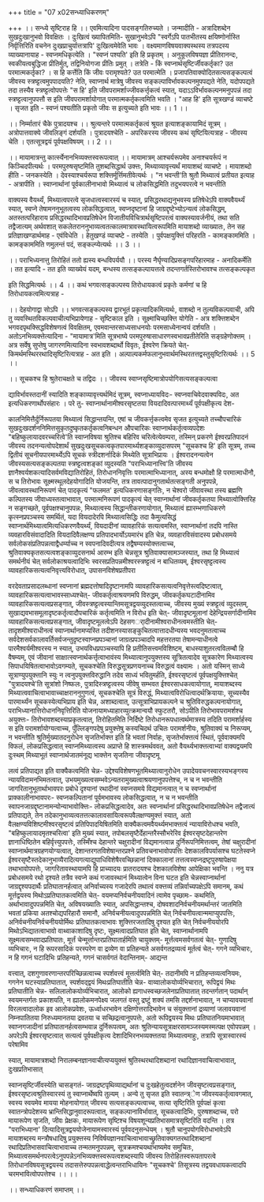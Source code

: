 +++
title = "07 x02सन्ध्याधिकरणम्"

+++
।। सन्ध्ये सृष्टिराह हि ।। एवमित्यादिना पादसङ्गतिरुच्यते । जन्मादीति - अत्रादिशब्देन सुखदुःखानुभवो विवक्षितः । दुःखित्वं ख्यापितमिति- सुखानुभवेऽपि "स्वर्गेऽपि पातभीतस्य क्षयिष्णोर्नास्ति निर्वृत्तिरिति वचनेन दुःखप्राचुर्यात्तत्रापि' दुःखित्वमेवेति भावः । वक्ष्यमाणविषयवाक्यस्थस्य तत्रपदस्य व्याख्यानायाह - स्वप्नमधिकृत्येति । "स्वप्नं पश्यति' इति हि प्रकृतम् । अनुकूलविषयज्ञा प्रीतिरानन्दः, स्वकीयत्वबुद्धिजा प्रीतिर्मुत्, तद्विनियोगजा प्रीतिः प्रमुत् । तत्रेति - किं स्वप्नार्थसृष्टिर्जीवकर्तृका? उत परमात्मकर्तृका? । स हि कर्त्तेति किं जीवः परामृश्यते? उत परमात्मेति । प्रजापतिवाक्योदितसत्यसङ्कल्पत्वं जीवस्य स्त्रष्ट्टत्वमुपपादयति? नेति, स्वाप्नार्थ मात्रेषु जीवस्य सङ्कल्पाविर्भावकल्पनमुपपद्यते नेति, यदोपपद्यते तदा तस्यैव स्त्रष्ट्टत्वोपपत्तेः "स हि' इति जीवपरामर्शाज्जीवकर्त्तृकत्वं स्यात्, यदाऽऽविर्भावकल्पनमनुपपन्नं तदा स्त्रष्ट्टत्वानुपपत्तौ स इति जीवपरामर्शायोगात् परमात्मकर्तृकत्वमिति भवति । "आह हि' इति सूत्रखण्डं व्याचष्टे । सृजत इति - स्वप्नं पश्यतीति प्रकृतो जीवः स इत्युच्यते इति भावः ।। 1 ।।

।। निर्म्मातारं चैके पुत्रादयश्च ।। श्रुत्यन्तरे परमात्मकर्तृकत्वं श्रूयत इत्याशङ्कायामिदं सूत्रम् । अत्रोपात्तवाक्ये जीवलिङ्गं दर्शयति । पुत्रादयश्चेति - अपरिकरस्य जीवस्य कथं सृष्टियित्यत्राह - जीवस्य चेति । एतत्सूत्रद्वयं पूर्वपक्षविषयम् ।। 2 ।।

।। मायामात्रन्तु कार्त्स्येनानभिव्यक्त्तस्वरूपत्वात् ।। मायामात्रम् आश्चर्यरूपमेव अनाश्चयर्रूपं न किञ्चिदपीत्यर्थः । परमपुरुषसृष्टमिति तुशब्दसिद्धार्थ उक्त्तः, मिथ्याव्यावृत्त्यर्थं मायाशब्दं व्याचष्टे । मायाशब्दो हीति - जनकस्येति । देवस्याश्चर्यरूपा शक्त्तिर्मूर्त्तिमतीवेत्यर्थः । "न भवन्ती'ति श्रुतौ मिथ्यात्वं प्रतीयत इत्याह - अत्रापीति । स्वाप्नार्थानां पूर्वकालीनाभावो मिथ्यात्वं च लोकसिद्धमिति तदुभयपरत्वे न भवन्तीति

वाक्यस्य वैयर्थ्यं, मिथ्यात्वपरत्वे सृजधात्वस्वारस्यं च स्यात्, प्रसिद्धरथाद्यनुभवस्य प्रतिषेधेऽपि वाक्यवैयर्थ्यं स्यात्, स्वप्ने तेषामननुभूतत्वस्य लोकसिद्धत्वात्, स्वप्नदृष्टानां हि जाग्रद्दृष्टेभ्योऽन्यत्वं लोकसिद्धम्, अतस्तत्परिहाराय प्रसिद्धरथादिभावप्रतिषेधेन विजातीयविचित्रार्थसृष्टिपरत्वं वाक्यस्यावर्जनीयं, तथा सति तद्वैजात्यम् अर्थवशात् सकलेतराननुभाव्यत्वतत्कालमात्रावस्थायित्वरूपमिति मायाशब्दो व्याख्यातः, तेन सह प्रतिज्ञाखण्डार्थमाह - एवंविधेति । हेतुखण्डं व्याचष्टे - तस्येति । पुर्वपक्षयुक्त्तिं परिहरति - कामङ्काममिति । कामङ्काममिति णमुलन्तं पदं, सङ्कल्प्येत्यर्थः ।। 3 ।।

।। पराभिध्यनात्तु तिरोहितं ततो ह्यस्य बन्धविपर्ययौ ।। परस्य नैर्घृण्यादिप्रसङ्गपरिहारमाह - अनादिकर्मेति । तत इत्यादि - तत इति व्याख्येयं यदम्, बन्धस्य तत्सङ्कल्पायत्तत्वे तदन्तगर्तस्तिरोभावश्च तत्सङ्कल्पकृत

इति सिद्धमित्यर्थः ।। 4 ।। कथं भगवत्सङ्कल्पस्य तिरोधायकत्वं प्रकृतेः कर्मणां च हि तिरोधायकत्वमित्यत्राह -

।। देहयोगाद्वा सोऽपि ।। भगवत्सङ्कल्पस्य द्वारभूतं प्रकृत्यादिकमित्यर्थः, वाशब्दो न तुल्यविकल्पवाची, अपि तु व्यवस्थितविकल्पवाचीत्यभिप्रायेणाह - सृष्टिकाल इति । सूक्ष्माचिच्छक्त्ति योगेति - अत्र शक्त्तिशब्देन भगवदपृथक्सिद्धविशेषणत्वं विवक्षितम्, एवमवान्तरसाध्यसाधनयोः परमसाध्येनान्वयं दर्शयति । अतोऽनभिव्यक्त्तेत्यादिना - "मायामात्र'मिति सूत्रभाष्ये परमपुरुषासाधारणस्वभावप्रतीतेरिति सङ्ग्रहेणोक्त्तम् । अत्र सर्वेषु सुप्तेषु जागरणमित्यादिना स्वभावशब्दार्थो विवृतः, ईश्वरेण क्रियते चेत्- किमर्थमस्थिररथादिसृष्टिरित्यत्राह - अत इति । अल्पाल्पकर्मफलानुभवार्थमस्थिरतत्तद्वस्तुसृष्टिरित्यर्थः ।। 5 ।।

।। सूचकश्च हि श्रुतेराचक्षते च तद्विदः ।। जीवस्य स्वाप्नसृष्टिमात्रोपयोगिसत्यसङ्कल्पत्वा

द्याविर्भावस्तदानीं स्यादिति शङ्काव्यावृत्त्यर्थमिदं सूत्रम्, स्वप्नाध्यायविदः- स्वप्नवाचिवेदवाक्यविदः, अत इत्यधिकरणार्थोपसंहारः । परे तु- स्वाप्नार्थानामीश्वरसृष्टतया वियदादिवत्पारमार्थ्यं पूर्वपक्षीकृत्य देश-

कालनिमित्तैर्दुर्निरूपतया मिथ्यात्वं सिद्धान्तयन्ति, एषां च जीवकर्त्तृकत्वमेव सृजत इत्युच्यते तच्चौपचारिकं सुखदुःखदर्शननिमित्तसुकृतदुष्कृतकर्तृकत्वनिबन्धन औपचारिकः स्वाप्नार्थकर्तृत्वव्यपदेशः "बहिष्कुलायादवरच्चरित्वे'ति स्वाप्नविषया श्रुतिश्च बहिरिव चरित्वेत्येवम्परा, तस्मिन् प्रकरणे ईश्वरप्रतिपादनं जीवस्य तदनन्यत्वोपदेशार्थं सुखदुःखसूचकत्वकृतपारमार्थ्यशङ्काव्युदासपरम् "सूचकश्च हि' इति सूत्रम्, तच्च द्वितीयं सूचनीयपारमार्थ्येऽपि सूचकं स्त्रीदशर्नादिकं मिथ्येति सूत्राभिप्रायः । ईश्वरादनन्यत्वेन जीवस्यसत्यसङ्कल्पतया स्त्रष्ट्टत्वशङ्कां व्युदस्यति "पराभिध्यानात्त्वि'ति जीवस्य ज्ञानैश्वर्यशकत्यादिसर्वमविद्यातिरोहितं, तिरोधाननिवृत्तिः परमात्माभिध्यानात्, अस्य बन्धमोक्षौ हि परमात्माधीनौ, स च तिरोभावः सूक्ष्मस्थूलदेहयोगादिति योजयन्ति, तत्र तावत्पादानुगतार्थतत्सङ्गती अनुपपन्ने, जीवत्वावस्थानिरूपणं चेत् पादकृत्यं "फलमत' इत्यधिकरणासङ्गतिः, न चेश्वरो जीवावस्था तस्य ब्रह्मणि कल्पितस्य जीवाध्यस्तत्वाभावात्, परमात्मनिरूपणं पादकृत्यं चेत् स्वाप्नार्थानां जीवकर्तृकतया मिथ्यात्वोक्त्तिरिह न सङ्गच्छते, पूर्वपक्षश्चानुपपन्नः, मिथ्यात्वस्य सिद्धान्तीकरणायोगात्, मिथ्यात्वं ह्यारम्भणाधिकरणे कृत्स्नप्रपञ्चस्य समर्थितं, यदा वियदादेरपि मिथ्यात्वसिद्धिः तदा कैमुत्यसिद्धं स्वाप्नार्थमिथ्यात्वमित्यधिकरणवैयर्थ्यं, वियदादीनां व्यावहारिकं सत्यत्वमस्ति, स्वाप्नार्थानां तदपि नास्ति व्यवहारविसंवादादिति वियदादिवैलक्षण्य प्रतिपादभार्योऽयमारंभ इति चेन्न, व्यवहारविसंवादस्य प्रबोधसमये सर्वलोकसंप्रतिपन्नत्वाद्वैधर्म्याच्च न स्वपनादिवदीत्यत्र तद्वैषम्यस्योक्त्तत्वाच्च, श्रुतिवाक्यकृतसत्यत्वशङ्काव्युदसनार्थ आरम्भ इति चेन्नसूत्र श्रुतिवाक्यासामञ्जस्यात्, तथा हि मिथ्यात्वं समर्थनीयं चेत् सर्वलोकाश्रयत्वादिभिः स्वरसप्रतिपन्नमीश्वरस्त्रष्ट्टत्वं न बाधितव्यम्, ईश्वरसृष्ट्टत्वस्य व्यावहारिकसत्यत्वनिवृत्त्यविरोधात्, उपासनविशेषप्रतीपरा

वरदेवताप्रसादलब्धानां स्वप्नानां ब्रह्मदत्तोषादिदृष्टानामपि व्यावहारिकसत्यत्वनिवृत्तेस्त्वदिष्टत्वात्, व्यावहारिकसत्यत्वाभावस्साध्यश्चेत्- जीवकर्तृत्वाश्रयणमपि विरुद्धम्, जीवकर्तृकघटादीनामिव व्यावहारिकसत्यत्वप्रसङ्गात्, जीवस्त्रष्ट्टत्वस्यान्तिमसूत्रद्वयव्युदस्तत्वाच्च, जीवस्य मुख्यं स्त्रष्ट्टत्वं व्युदस्तम्, सुखाद्यवभासमूलादृष्टकर्तृत्वादौपचारिकं कर्तृत्वमिति न विरोध इति चेत्- जीवादृष्टमूलानां देहेन्द्रियसर्गादीनामिव व्यावहारिकसत्यत्वप्रसङ्गात्, जीवादृष्टमूलत्वेऽपि देहसगर्ादीनामीश्वराधीनत्वमस्तीति चेत्- तादृशमीश्वराधीनत्वं स्वाप्नार्थानामप्यस्ति तदीशनस्यासङ्कुचितत्वात्तादधीन्यस्य भवदनुमतत्वाच्च सर्वदेशसर्वकालावर्तिसर्वजन्तुदृष्टस्वाप्नप्रपञ्चानां जाग्रत्प्रपञ्चादपि महत्तरतया तेषामन्याधीनत्वे पारमैश्वर्यमीश्वरस्य न स्यात्, उभयविधप्रपञ्चस्यापि हि प्रतीतिसत्त्वमविशिष्टम्, बाधस्याशुतरत्वविलम्बौ हि वैषम्यम्, एवं जीवानां साक्षात्स्वप्नार्थकर्त्तृत्वाभावंस्य मिथ्यात्वानुपयुक्त्तस्य सूत्रितत्वादेव सूत्रकारेण मिथ्यात्वस्य सिपाधयिषितत्वाभावोऽवगम्यते, सूचकश्चेति विरुद्धसूत्रप्रणयनाच्च विरुद्धत्वं वक्ष्यामः । अतो यस्मिन् साध्ये सूत्राण्युपयुक्त्तानि स्युः न त्वनुपयुक्त्तविरुद्धानि तदेव साध्यं भवितुमर्हति, ईश्वरसृष्टत्वं पूर्वपक्षयुक्त्तिश्चेत् "पुत्रादयश्चे'ति सूत्रांशो निष्फलः, पुत्रादिस्त्रष्ट्टत्वस्य जीवेषु सम्भवत ईश्वरसाधकत्वायोगात्, मायाशब्दस्य मिथ्यात्ववाचित्वाभावाच्चाक्षराननुगुणत्वं, सूचकश्चेति सूत्रं विरुद्धं, मिथ्यात्वविरोधित्वादर्थक्रियायाः, सूच्यस्यैव पारमार्थ्यंन सूचकस्येत्यभिप्राय इति चेन्न, अशाब्दत्वात्, उत्सूत्राभिप्रायकल्पने च श्रुतिविरुद्धकल्पनायोगात्, पराभिध्यानात्तिरोधाननिवृत्तिरिति योजनायामध्याहारव्युत्क्रमान्वयौ स्फुटतरौ, सोऽपीति तिरोभावपरामर्शश्च अयुक्त्तः- तिरोभावशब्दस्याप्रकृतत्वात्, तिरोहितमिति निर्दिष्टे तिरोधानरूपधात्वर्थमात्रस्य तदिति परामर्शार्हस्य स इति परामर्शायोग्यत्वाच्च, पुँल्लिङ्गपदेषु प्रयुक्त्तेषु कस्यचिदर्थ उचितः परामर्शनीयः, श्रुतिवाक्यं च निरूप्यम्, न भवन्तीति श्रुतिर्मुख्यातदनुरोधेन सृजतिर्भाक्त्त इति हि भवतां निर्वाहः, सृजतेर्भाक्त्तत्वं स्थितं, पूर्ववाक्यमपि विफलं, लोकप्रसिद्धत्वात् स्वाप्नमिथ्यात्वस्य अप्राप्ते हि शास्त्रमर्थववत्, अतो वैयर्थ्यभाक्त्तत्वाभ्यां वाक्यद्वयमपि दुःस्थम् मिथ्याभूतं स्वाप्नार्थजातमंनूद्य भाक्त्तेन सृजतिना जीवादृष्टमू

लत्वं प्रतिपाद्यत इति वाक्यैकत्वमिति चेन्न- उद्देश्यविशेषणभूतमिथ्यात्वानुरोधेन उपादेयवचनस्वारस्यभङ्गस्य न्यायविदामनभिमतत्वात्, उभयमुख्यत्वसम्भवेऽन्यतरामुख्यत्वाश्रयणानुपपत्तेश्च, न च न भवन्तीति जागरितानुभूतार्थाभावपरः प्रबोधे दृश्यानां रथादीनां स्वप्नसमये विद्यमानत्वात् न च स्वप्नार्थानां प्राक्कालीनाभावपरः- स्वप्नकल्पितानां पूर्वमभावस्य लोकसिद्धत्वात्, न च न भवन्तीति स्वापनजाग्रद्दृष्टानामन्योन्याभावोक्त्तिः- लोकप्रसिद्धत्वादेव, अतः स्वप्नार्थानां प्रसिद्धरथादिभावप्रतिषेधेन तद्वैजात्यं प्रतिपाद्यते, तेन तदेकानुभाव्यत्वतत्तत्कालावसायित्वरूपवैलक्षण्यमुक्त्तं स्यात्, अतो वैलक्षण्यविशिष्टमीश्वरसृष्टत्वं प्रतिपिपादयिषितमिति वाक्यैकत्वमवैयर्थ्यमभाक्त्तत्वं न्यायाविरोधश्च भवति, "बहिष्कुलायादमृतश्चरित्वा' इति मुख्यं स्यात्, तपोबलसृष्टैर्देहान्तरैस्सौभरेरिव ईश्वरसृष्टदेहान्तरेण ज्ञानाधिष्ठितेन बहिर्वृत्त्युपपत्तेः, तस्मिँश्च देहान्तरे चक्षुरादीनां विद्यमानत्वान्न दुर्निरूपनिमित्तत्वम्, तेषां चक्षुरादीनां स्वाप्नार्थमात्रग्रहणयोग्यत्वात्, देशान्तरगतविशेषान्तरप्रश्ने प्रतिवचनाभावोपपत्तिः देशकालविपर्यासश्च घटतेस्वप्ने ईश्वरसृष्टैस्तदेकानुभाव्यैरादित्यगत्याद्युपाधिविशेषैरवच्छिन्नानां दिक्कालानां तत्तत्वस्वप्नद्रष्टृपुरुषापेक्षया तथाभावोपपत्तेः, जागरितावस्थायामपि हि प्राच्यादयः प्रातरादयश्च देशकालविशेषा आपेक्षिका भवन्ति । ननु यत्र प्रबोधसमये रथो दृश्यते तत्रैव स्वप्ने कथं गजावस्थानं मिथ्यात्वेन विना घटत इति चेन्नस्वाप्नार्थानां जाग्रद्दृश्यपदार्थैः प्रतिघातानर्हत्वात् अनिर्वाच्यस्य गजादेरपि तथात्वं वक्त्तव्यं तन्निर्वाच्यपक्षेऽपि समानम्, कथं मूर्त्तद्वयस्य मिथोऽप्रतिघातकत्वमिति चेत्- वयमप्यनिर्वचनीयवादिनं त्वामेव पृच्छामः- कथमिति, अर्थाभावादुपपन्नमिति चेत्, अविषयख्यातिः स्यात्, अपसिद्धान्तश्च, दोषवशादनिर्वचनीयमर्थान्तरं जातमिति भवतां प्रकिया अतश्चोद्यपरिहारौ समानौ, अनिर्वचनीयत्वादुपपन्नमिति चेत् निर्वचनीयत्वान्ममाप्युपपत्तिः, अनिर्वचनीयनिर्वचनीययोर्मिथः प्रतिघातकत्वाभावः शुक्त्तिरजतादिषु दृश्यत इति चेत् निर्वचनीययोरपि मिथोऽभिद्यातत्वाभावो वाथ्वाकाशादिषु दृष्टः, सूक्ष्मत्वादप्रतिघात इति चेत्, स्वाप्नार्थानामपि सूक्ष्मत्वसम्भवादप्रतिघातः, मूर्त्तं चेन्मूर्त्तान्तरप्रतिघातार्हमिति चायुक्त्तम्- मूर्त्तत्वमसर्वगतत्वं चेत्- गुणादिषु व्यभिचारः, न हि रूपरसादिकं परस्परेण वा द्रव्येण वा प्रतिहन्यते असर्वगतद्रव्यत्वं मूर्तत्वं चेत्- गगने व्यभिचारः, न हि गगनं घटादिभिः प्रतिहन्यते, गगनं चासर्वगतं वेदान्तिनाम्- आद्यन्त

वत्त्वात्, दशगुणावरणान्तरपरिच्छिन्नत्वाच्च स्पर्शवत्त्वं मूत्तर्त्वमिति चेत्- तदानीमपि न प्रतिहन्तव्यत्वनियमः, गगनेन घटस्याप्रतिघातात्, स्पर्शवद्द्वयं मिथःप्रतिघातीति चेन्न- वाय्वालोकयोर्व्यभिचारात्, रूपिद्वयं मिथः प्रतिघातीति चेन्न- सलिलालोकयोर्व्यभिचारात्, आलोको ह्यगाधस्वच्छजलेनाप्रतिघातात् तदन्तर्गतान् पदार्थान् स्वयमन्तर्गतः प्रकाशयति, न ह्यालोकमनपेक्ष्य जलगतं वस्तु द्रष्टुं शक्यं तमसि तद्दर्शनाभावात्, न चाप्यावयवानां विरलत्वादालोक इव आलोकप्रवेशः, ऊर्ध्वाधरभावेन दक्षिणोत्तरादिभावेन च संयुक्त्तानां द्रव्याणां जलावयवानां निम्नपातितया निरुध्यमानतया द्रवतया च सच्छिद्रत्वानुपपत्तेः, अतो रूपिद्वयस्य मिथः प्रतिघातनियमाभावात् स्वाप्नगजादीनां प्रतिघातानर्हत्वसम्भवान्न दुर्निरूपत्वम्, अतः श्रुतिन्यायसूत्राक्षरसामञ्जस्यमस्मत्पक्ष एवोपपन्नम् । अपरेऽपि ईश्वरसृष्टत्वात् सत्यत्वं पूर्वपक्षीकृत्य देशादिभिरनभव्यक्त्ततया मिथ्यात्वमाहुः, तत्रापि सूत्रास्वारस्यं परेषामिव

स्यात्, मायामात्रशब्दो निरालम्बनज्ञानवाचीत्यप्ययुक्त्तं श्रुतिस्थरथादिशब्दानां रथादिज्ञानवाचित्वाभावात्, दुःखप्रतिभासात्

स्वाप्नसृष्टिर्जीवस्येति चासङ्गतं- जाग्रद्रष्टपृथिव्याद्यर्थानां च दुःखहेतुत्वदर्शनेन जीवसृष्टत्वप्रसङ्गात्, ईश्वरसृष्टत्वश्रुतिस्वारस्यं तु स्वाप्नार्थेष्वपि तुल्यम् । अन्ये तु सृजत इति स्वातन्त्र्ेण जीवस्यकर्तृत्वावगमात्, स्वस्य स्वयमेव मायया मोहनायोगात् जीवस्य सत्यसङ्कल्पत्वाच्च, सत्या सृष्टिरिति पूर्वपक्षं कृत्वा स्वातन्त्रोपदेशस्य भ्रान्तिसिद्धानुवादरूपत्वात्, सङ्कल्पानाविर्भावात्, सूचकत्वादिभिः, पुरुषशब्दाच्च, परो मायारूपेण सृजति, जीवः प्रेक्षकः, मायारूपेण सृष्टिश्च विषयशून्यप्रतिभासमात्रसृष्टिरिति वदन्ति । तत्र "पराभिध्याना' दित्यादिसूत्रद्वययोजेनायामस्वारस्यं पूर्ववदनुसन्धेयम् । श्रुतौ चानुपयोगविरोधाभावेऽपि मायाशब्दस्य मन्त्रौषधादिषु प्रयुक्त्तस्य निविर्षयज्ञानवाचित्वाभावाच्छ्रुतिवाक्यगतरथादिशब्दानां रथादिप्रतिभासवाचित्वाभावाच्च तन्मतमनुपपन्नम्, सूत्रक्रमश्चयथाभाष्यमेव समुचितः, मिथ्यात्वसमर्थनपरत्वेऽनुपपन्नेऽनभिव्यक्त्तस्वरूपत्वशब्दस्यापि जीवस्य तिरोहितस्वरूपतापरत्वे तिरोधानविषयसूत्रद्वयस्य तदासत्तेरुपपन्नत्वाद्धेत्वन्तराभिधायिनः "सूचकश्चे' तिसूत्रस्य तद्वयवधायकत्वादपि चरमभावित्वोपपत्तेश्च ।। ।।

।। सन्ध्याधिकरणं समाप्तम् ।।

